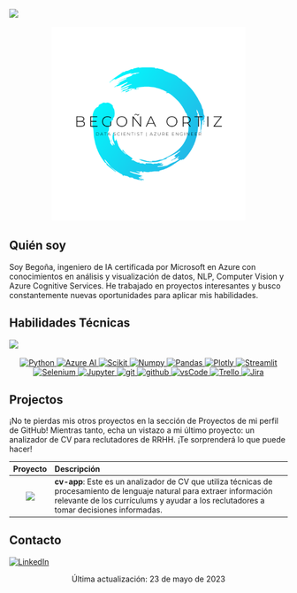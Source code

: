 <p>
  <a href="https://github.com/DenverCoder1/readme-typing-svg">
    <img src="https://readme-typing-svg.herokuapp.com?&font=IBM+Plex+Sans&color=abcdef&size=20&lines=Bienvenido+a+mi+perfil+de+GitHub!" />
  </a>
</p>
<p align="center">
  <img src="Mi_logo.png" alt="my banner" width="350">
</p>

## Quién soy
Soy Begoña, ingeniero de IA certificada por Microsoft en Azure con conocimientos en análisis y visualización de datos, NLP, Computer Vision y Azure Cognitive Services. He trabajado en proyectos interesantes y busco constantemente nuevas oportunidades para aplicar mis habilidades.

## Habilidades Técnicas

<img src="https://media2.giphy.com/media/QssGEmpkyEOhBCb7e1/giphy.gif?cid=ecf05e47a0n3gi1bfqntqmob8g9aid1oyj2wr3ds3mg700bl&rid=giphy.gif" width="32px"> 

<p align="center">
  <a href="https://www.python.org" target="_blank">
    <img alt="Python" src="https://img.shields.io/badge/Python-3776AB?style=for-the-badge&logo=python&logoColor=white">
  </a>

  <a href="https://azure.microsoft.com/en-us/services/cognitive-services/" target="_blank">
    <img alt="Azure AI" src="https://img.shields.io/badge/Azure_AI-0089D6?style=for-the-badge&logo=microsoftazure&logoColor=white">
  </a>
  
  <a href="https://scikit-learn.org/" target="_blank">
    <img alt="Scikit" src="https://img.shields.io/badge/scikit_learn-F7931E?style=for-the-badge&logo=scikit-learn&logoColor=white">
  </a>
  
  <a href="https://numpy.org/" target="_blank">
    <img alt="Numpy" src="https://img.shields.io/badge/Numpy-777BB4?style=for-the-badge&logo=numpy&logoColor=white">
  </a>

<a href="https://pandas.pydata.org/" target="_blank">
    <img alt="Pandas" src="https://img.shields.io/badge/Pandas-2C2D72?style=for-the-badge&logo=pandas&logoColor=white">
  </a>

  <a href="https://plotly.com/" target="_blank">
  <img alt="Plotly" src="https://img.shields.io/badge/Plotly-239120?style=for-the-badge&logo=plotly&logoColor=white">
</a>

  <a href="https://streamlit.io/" target="_blank">
    <img alt="Streamlit" src="https://img.shields.io/badge/Streamlit-FF4B4B?style=for-the-badge&logo=Streamlit&logoColor=white">
  </a>

  <a href="https://www.selenium.dev/" target="_blank">
  <img alt="Selenium" src="https://img.shields.io/badge/Selenium-43B02A?style=for-the-badge&logo=Selenium&logoColor=white">
</a>

<a href="https://jupyter.org/" target="_blank">
    <img alt="Jupyter" src="https://img.shields.io/badge/Jupyter-F37626.svg?&style=for-the-badge&logo=Jupyter&logoColor=white">
  </a>
  
  <a href="https://git-scm.com/" target="_blank">
    <img src="https://img.shields.io/badge/git-F05032.svg?style=for-the-badge&logo=git&logoColor=white"
      alt="git"/>
  </a>
 
  <a href="https://github.com/ELanza-48" target="_blank">
    <img src="https://img.shields.io/badge/github-181717.svg?style=for-the-badge&logo=github&logoColor=white" alt="github" />
  </a>
 
  <a href="https://code.visualstudio.com/" target="_blank">
    <img src="https://img.shields.io/badge/vscode-007ACC.svg?style=for-the-badge&logo=visualstudiocode&logoColor=white" alt="vsCode"/> 
  </a>
  
  <a href="https://trello.com/" target="_blank">
  <img alt="Trello" src="https://img.shields.io/badge/Trello-0079BF?style=for-the-badge&logo=Trello&logoColor=white">
</a>

<a href="https://www.atlassian.com/software/jira" target="_blank">
  <img alt="Jira" src="https://img.shields.io/badge/Jira-0052CC?style=for-the-badge&logo=Jira&logoColor=white">
</a>

## Projectos
¡No te pierdas mis otros proyectos en la sección de Proyectos de mi perfil de GitHub! Mientras tanto, echa un vistazo a mi último proyecto: un analizador de CV para reclutadores de RRHH. ¡Te sorprenderá lo que puede hacer!
<!-- Crea una tabla con dos columnas y agrega títulos a las columnas -->
| Proyecto | Descripción |
|:---:|:---|
| <!-- Agrega la imagen del proyecto en la primera columna --> <a href="https://github.com/BegoOrtizDev/cv-app"> <img align="center" src="https://github-readme-stats.vercel.app/api/pin/?username=BegoOrtizDev&repo=cv-app&theme=tokyonight"/></a> | <!-- Agrega la descripción del proyecto en la segunda columna --> **cv-app**: Este es un analizador de CV que utiliza técnicas de procesamiento de lenguaje natural para extraer información relevante de los currículums y ayudar a los reclutadores a tomar decisiones informadas. |
  
  ## Contacto
  <a href="https://www.linkedin.com/in/ifeanyi-nneji-719989235" target="_blank">
    <img alt="LinkedIn" src="https://img.shields.io/badge/LinkedIn-0077B5?style=for-the-badge&logo=linkedin&logoColor=white">
  </a>   
  
<p align="center">
  Última actualización: 23 de mayo de 2023
</p>




